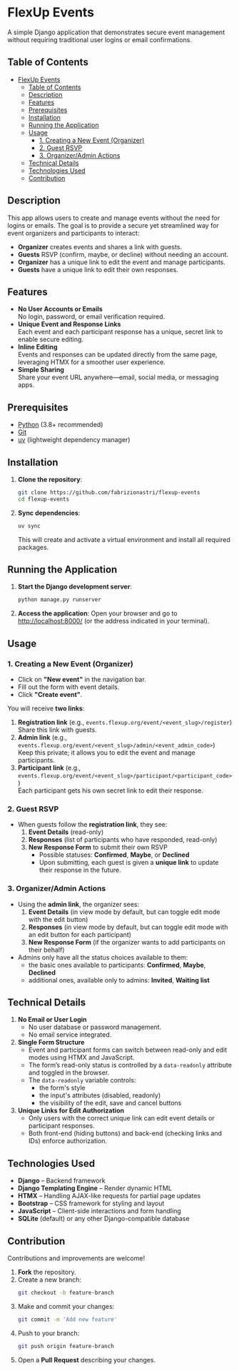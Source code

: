 # FlexUp Events

A simple Django application that demonstrates secure event management without requiring traditional user logins or email confirmations.  

## Table of Contents
- [FlexUp Events](#flexup-events)
  - [Table of Contents](#table-of-contents)
  - [Description](#description)
  - [Features](#features)
  - [Prerequisites](#prerequisites)
  - [Installation](#installation)
  - [Running the Application](#running-the-application)
  - [Usage](#usage)
    - [1. Creating a New Event (Organizer)](#1-creating-a-new-event-organizer)
    - [2. Guest RSVP](#2-guest-rsvp)
    - [3. Organizer/Admin Actions](#3-organizeradmin-actions)
  - [Technical Details](#technical-details)
  - [Technologies Used](#technologies-used)
  - [Contribution](#contribution)



## Description
This app allows users to create and manage events without the need for logins or emails. The goal is to provide a secure yet streamlined way for event organizers and participants to interact:

- **Organizer** creates events and shares a link with guests.
- **Guests** RSVP (confirm, maybe, or decline) without needing an account.
- **Organizer** has a unique link to edit the event and manage participants.
- **Guests** have a unique link to edit their own responses.



## Features
- **No User Accounts or Emails**  
  No login, password, or email verification required.
- **Unique Event and Response Links**  
  Each event and each participant response has a unique, secret link to enable secure editing.
- **Inline Editing**  
  Events and responses can be updated directly from the same page, leveraging HTMX for a smoother user experience.
- **Simple Sharing**  
  Share your event URL anywhere—email, social media, or messaging apps.
  


## Prerequisites
- [Python](https://www.python.org/downloads/) (3.8+ recommended)
- [Git](https://git-scm.com/book/en/v2/Getting-Started-Installing-Git)
- [uv](https://docs.astral.sh/uv/) (lightweight dependency manager)



## Installation
1. **Clone the repository**:
   ```bash
   git clone https://github.com/fabrizionastri/flexup-events
   cd flexup-events
   ```
2. **Sync dependencies**:
   ```bash
   uv sync
   ```
   This will create and activate a virtual environment and install all required packages.



## Running the Application
1. **Start the Django development server**:
   ```bash
   python manage.py runserver
   ```
2. **Access the application**:
   Open your browser and go to [http://localhost:8000/](http://localhost:8000/) (or the address indicated in your terminal).



## Usage
### 1. Creating a New Event (Organizer)
- Click on **"New event"** in the navigation bar.
- Fill out the form with event details.
- Click **"Create event"**.

You will receive **two links**:
1. **Registration link** (e.g., `events.flexup.org/event/<event_slug>/register`)  
   Share this link with guests.
2. **Admin link** (e.g., `events.flexup.org/event/<event_slug>/admin/<event_admin_code>`)  
   Keep this private; it allows you to edit the event and manage participants.
3. **Participant link** (e.g., `events.flexup.org/event/<event_slug>/participant/<participant_code>`)  
   Each participant gets his own secret link to edit their response.

### 2. Guest RSVP
- When guests follow the **registration link**, they see:
  1. **Event Details** (read-only)
  2. **Responses** (list of participants who have responded, read-only)
  3. **New Response Form** to submit their own RSVP  
     - Possible statuses: **Confirmed**, **Maybe**, or **Declined**  
     - Upon submitting, each guest is given a **unique link** to update their response in the future.

### 3. Organizer/Admin Actions
- Using the **admin link**, the organizer sees:
  1. **Event Details** (in view mode by default, but can toggle edit mode with the edit button)
  2. **Responses** (in view mode by default, but can toggle edit mode with an edit button for each participant)
  3. **New Response Form** (if the organizer wants to add participants on their behalf)  
- Admins only have all the status choices available to them: 
  - the basic ones available to participants: **Confirmed**, **Maybe**, **Declined**
  - additional ones, available only to admins: **Invited**, **Waiting list**



## Technical Details
1. **No Email or User Login**  
   - No user database or password management.
   - No email service integrated.
2. **Single Form Structure**  
   - Event and participant forms can switch between read-only and edit modes using HTMX and JavaScript.
   - The form’s read-only status is controlled by a `data-readonly` attribute and toggled in the browser.
   - The `data-readonly` variable controls:
     - the form's style
     - the input's attributes (disabled, readonly)
     - the visibility of the edit, save and cancel buttons
3. **Unique Links for Edit Authorization**  
   - Only users with the correct unique link can edit event details or participant responses.
   - Both front-end (hiding buttons) and back-end (checking links and IDs) enforce authorization.



## Technologies Used
- **Django** – Backend framework  
- **Django Templating Engine** – Render dynamic HTML  
- **HTMX** – Handling AJAX-like requests for partial page updates  
- **Bootstrap** – CSS framework for styling and layout  
- **JavaScript** – Client-side interactions and form handling  
- **SQLite** (default) or any other Django-compatible database  



## Contribution
Contributions and improvements are welcome!  
1. **Fork** the repository.  
2. Create a new branch:  
   ```bash
   git checkout -b feature-branch
   ```
3. Make and commit your changes:  
   ```bash
   git commit -m 'Add new feature'
   ```
4. Push to your branch:  
   ```bash
   git push origin feature-branch
   ```
5. Open a **Pull Request** describing your changes.
